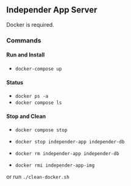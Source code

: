 ## Independer App Server

Docker is required.

### Commands

#### Run and Install

- `docker-compose up`

#### Status

- `docker ps -a`
- `docker compose ls`

#### Stop and Clean

- `docker compose stop`

- `docker stop independer-app independer-db`
- `docker rm independer-app independer-db`
- `docker rmi independer-app-img`

or run `./clean-docker.sh`